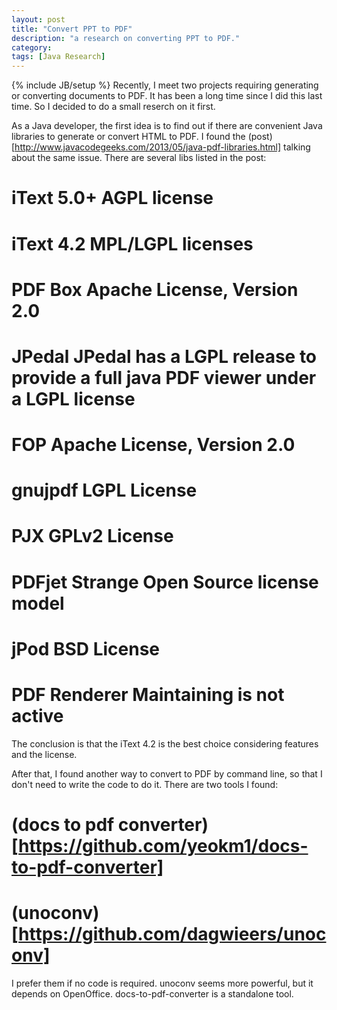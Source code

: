 ```yaml
---
layout: post
title: "Convert PPT to PDF"
description: "a research on converting PPT to PDF."
category: 
tags: [Java Research]
---
```

{% include JB/setup %}
Recently, I meet two projects requiring generating or converting documents to PDF. It has been a long time since I did this last time. So I decided to do a small reserch on it first.

As a Java developer, the first idea is to find out if there are convenient Java libraries to generate or convert HTML to PDF. I found the (post)[http://www.javacodegeeks.com/2013/05/java-pdf-libraries.html] talking about the same issue. There are several libs listed in the post:
# iText 5.0+ AGPL license
# iText 4.2 MPL/LGPL licenses
# PDF Box Apache License, Version 2.0
# JPedal JPedal has a LGPL release to provide a full java PDF viewer under a LGPL license
# FOP Apache License, Version 2.0
# gnujpdf LGPL License
# PJX GPLv2 License
# PDFjet Strange Open Source license model
# jPod BSD License
# PDF Renderer Maintaining is not active

The conclusion is that the iText 4.2 is the best choice considering features and the license.

After that, I found another way to convert to PDF by command line, so that I don't need to write the code to do it. There are two tools I found:
# (docs to pdf converter)[https://github.com/yeokm1/docs-to-pdf-converter]
# (unoconv)[https://github.com/dagwieers/unoconv]

I prefer them if no code is required. unoconv seems more powerful, but it depends on OpenOffice. docs-to-pdf-converter is a standalone tool.
